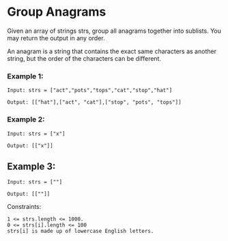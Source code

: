 # Group Anagrams

Given an array of strings strs, group all anagrams together into sublists. You may return the output in any order.

An anagram is a string that contains the exact same characters as another string, but the order of the characters can be different.

### Example 1:
```
Input: strs = ["act","pots","tops","cat","stop","hat"]

Output: [["hat"],["act", "cat"],["stop", "pots", "tops"]]
```

### Example 2:
```
Input: strs = ["x"]

Output: [["x"]]
```

## Example 3:
```
Input: strs = [""]

Output: [[""]]
```

Constraints:

    1 <= strs.length <= 1000.
    0 <= strs[i].length <= 100
    strs[i] is made up of lowercase English letters.
